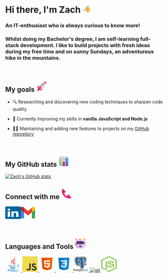 <h1 align="left">Hi there, I'm Zach <img src="./images/Wave.png" width="25px"></h1>
<h3 align="left">An IT-enthusiast who is always curious to know more!</h3>  
<h3 align="left">Whilst doing my Bachelor's degree, I am self-learning full-stack development. I like to build projects with fresh ideas during my free time and on sunny Sundays, an adventurous hike in the mountains.</h3>
<br>

<!-- My goals -->
## My goals <img src="./images/Rocket.png" width="35px">
- 🔍 Researching and discovering new coding techniques to sharpen code quality

- 🌱 Currently improving my skills in **vanilla JavaScript and Node.js**
  
- 👨‍💻 Maintaining and adding new features to projects on my [GitHub repository](https://github.com/ZachLee12)

<br>

<!-- GitHub stats -->
## My GitHub stats <img src="./images/Bar%20Chart.png" width="35px"> 
[![Zach's GitHub stats](https://github-readme-stats.vercel.app/api?username=zachlee12&show_icons=true&theme=vue-dark&hide=contribs&hide_border=true)](https://github.com/anuraghazra/github-readme-stats)

<!-- Connect with me -->
## Connect with me <img src="./images/Telephone%20Receiver.png" height="35px"/>
<p align="left">
<a href="https://linkedin.com/in/zach lee" target="blank"><img align="center" src="./icons/linkedin-icon.svg" alt="zach lee" height="40" width="50" /></a><a href="mailto:leezhengyang22@gmail.com" target="blank"><img align="center" src="./icons/Gmail.svg" alt="gmail" height="37" width="45" /></a>
</p>

<br>

<!-- Languages and Tools -->
## Languages and Tools <img src="./images/Robot.png" width="35">
<p align="left"> <a href="https://www.java.com" target="_blank" rel="noreferrer"> <img src="https://raw.githubusercontent.com/devicons/devicon/master/icons/java/java-original.svg" alt="java" width="50" height="50"/> </a><a href="https://developer.mozilla.org/en-US/docs/Web/JavaScript" target="_blank" rel="noreferrer"> <img src="https://raw.githubusercontent.com/devicons/devicon/master/icons/javascript/javascript-original.svg" alt="javascript" width="50" height="50"/> </a> <a href="https://www.w3.org/html/" target="_blank" rel="noreferrer"> <img src="./icons/HTML5.svg" alt="html5" width="50" height="50"/> </a> <a href="https://www.w3schools.com/css/" target="_blank" rel="noreferrer"> <img src="./icons/CSS.svg" alt="css3" width="50" height="50"/> </a> <a href="https://www.postgresql.org" target="_blank" rel="noreferrer"> <img src="https://raw.githubusercontent.com/devicons/devicon/master/icons/postgresql/postgresql-original-wordmark.svg" alt="postgresql" width="50" height="50"/> </a><a href="https://git-scm.com/" target="_blank" rel="noreferrer"> <img src="https://www.vectorlogo.zone/logos/git-scm/git-scm-icon.svg" alt="git" width="50" height="50"/></a> <a href="https://nodejs.org" target="_blank" rel="noreferrer"> <img src="./icons/nodejs-icon.svg" alt="nodejs" width="50" height="50"/> </a> </p>


